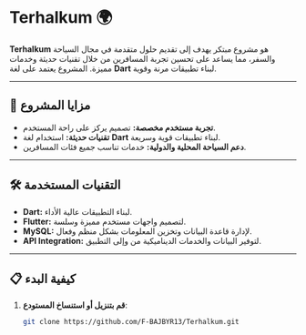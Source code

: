 # Terhalkum 🌍

**Terhalkum** هو مشروع مبتكر يهدف إلى تقديم حلول متقدمة في مجال السياحة والسفر، مما يساعد على تحسين تجربة المسافرين من خلال تقنيات حديثة وخدمات مميزة. المشروع يعتمد على لغة **Dart** لبناء تطبيقات مرنة وقوية.

---

## 🚀 **مزايا المشروع**
- **تجربة مستخدم مخصصة:** تصميم يركز على راحة المستخدم.
- **تقنيات حديثة:** استخدام لغة **Dart** لبناء تطبيقات قوية وسريعة.
- **دعم السياحة المحلية والدولية:** خدمات تناسب جميع فئات المسافرين.

---

## 🛠️ **التقنيات المستخدمة**
- **Dart:** لبناء التطبيقات عالية الأداء.
- **Flutter:** لتصميم واجهات مستخدم مميزة وسلسة.
- **MySQL:** لإدارة قاعدة البيانات وتخزين المعلومات بشكل منظم وفعال.
- **API Integration:** لتوفير البيانات والخدمات الديناميكية من وإلى التطبيق.
---

## 📋 **كيفية البدء**
1. **قم بتنزيل أو استنساخ المستودع**:
   ```bash
   git clone https://github.com/F-BAJBYR13/Terhalkum.git
